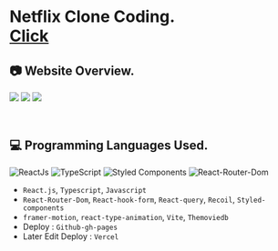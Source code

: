 # Netflix Clone Coding. <br> [Click](https://netflix-clone-tau-woad.vercel.app/)

## 📷 Website Overview.
![](https://velog.velcdn.com/images/wghong22/post/7788fbf3-4853-4b15-bdc0-be885dc1aa02/image.png)
![](https://velog.velcdn.com/images/wghong22/post/8de910ac-48b6-41c4-9efa-c48abf8da795/image.png)
![](https://velog.velcdn.com/images/wghong22/post/fbd7e997-4883-4f74-950f-d35e98ee7019/image.png)

<br>

## 💻 Programming Languages Used.
![ReactJs](https://img.shields.io/badge/React-20232A?style=for-the-badge&logo=react&logoColor=61DAFB)
![TypeScript](https://img.shields.io/badge/typescript-%23007ACC.svg?style=for-the-badge&logo=typescript&logoColor=white)
![Styled Components](https://img.shields.io/badge/styled--components-DB7093?style=for-the-badge&logo=styled-components&logoColor=white)
![React-Router-Dom](https://badgen.net/badge/React-Router-Dom/blue?icon=atom)

- `React.js`, `Typescript`, `Javascript`
- `React-Router-Dom`, `React-hook-form`, `React-query`, `Recoil`, `Styled-components`
- `framer-motion`, `react-type-animation`, `Vite`, `Themoviedb`
- Deploy : `Github-gh-pages`
- Later Edit Deploy : `Vercel`
